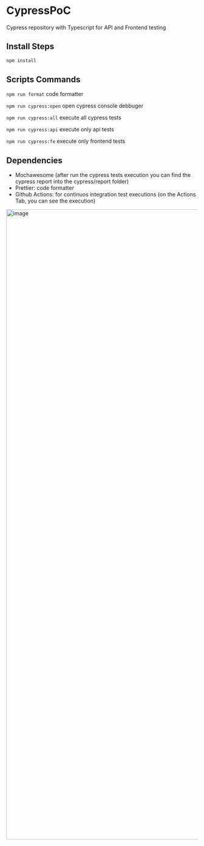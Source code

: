 # CypressPoC

Cypress repository with Typescript for API and Frontend testing

## Install Steps

```bash 
npm install
```

## Scripts Commands

`npm run format` code formatter 

`npm run cypress:open` open cypress console debbuger 

`npm run cypress:all` execute all cypress tests

`npm run cypress:api` execute only api tests

`npm run cypress:fe` execute only frontend tests


## Dependencies 

 - Mochawesome (after run the cypress tests execution you can find the cypress report into the cypress/report folder)
 - Prettier: code formatter 
 - Github Actions: for continuos integration test executions (on the Actions Tab, you can see the execution)

<img width="1658" alt="image" src="https://github.com/marcoolsen/CypressPoC/assets/46571669/ccfbc9a3-807c-4666-8d34-67bc3cd87b38">
